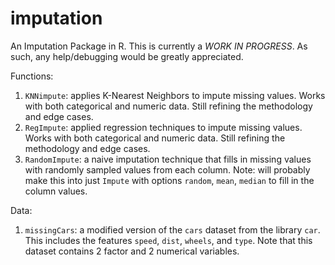 # imputation
An Imputation Package in R. This is currently a *WORK IN PROGRESS*. As such, any help/debugging would be greatly appreciated. 

Functions:
1) `KNNimpute`: applies K-Nearest Neighbors to impute missing values. Works with both categorical and numeric data. Still refining the methodology and edge cases.
2) `RegImpute`: applied regression techniques to impute missing values. Works with both categorical and numeric data. Still refining the methodology and edge cases.
3) `RandomImpute`: a naive imputation technique that fills in missing values with randomly sampled values from each column. Note: will probably make this into just `Impute` with options `random`, `mean`, `median` to fill in the column values. 

Data:
1) `missingCars`: a modified version of the `cars` dataset from the library `car`. This includes the features `speed`, `dist`, `wheels`, and `type`. Note that this dataset contains 2 factor and 2 numerical variables. 
